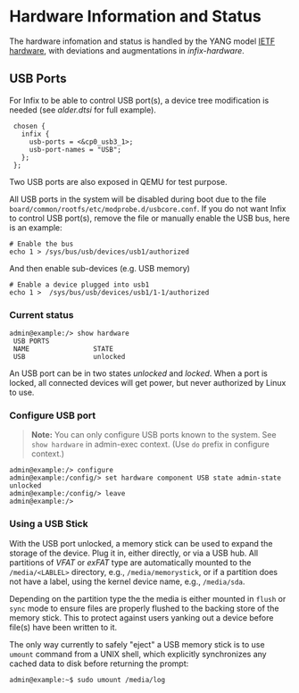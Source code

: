 # Hardware Information and Status

The hardware infomation and status is handled by the YANG model [IETF
hardware][1], with deviations and augmentations in _infix-hardware_.

## USB Ports

For Infix to be able to control USB port(s), a device tree modification
is needed (see _alder.dtsi_ for full example).

```
 chosen {
   infix {
     usb-ports = <&cp0_usb3_1>;
	 usb-port-names = "USB";
   };
 };
```

Two USB ports are also exposed in QEMU for test purpose.

All USB ports in the system will be disabled during boot due to the file
`board/common/rootfs/etc/modprobe.d/usbcore.conf`.  If you do not want
Infix to control USB port(s), remove the file or manually enable the USB
bus, here is an example:

```
# Enable the bus
echo 1 > /sys/bus/usb/devices/usb1/authorized
```

And then enable sub-devices (e.g. USB memory)

```
# Enable a device plugged into usb1
echo 1 >  /sys/bus/usb/devices/usb1/1-1/authorized
```

### Current status

```
admin@example:/> show hardware
 USB PORTS
 NAME                STATE
 USB                 unlocked
```

An USB port can be in two states _unlocked_ and _locked_. When a port is
locked, all connected devices will get power, but never authorized by
Linux to use.

### Configure USB port

> **Note:** You can only configure USB ports known to the system.  See
> `show hardware` in admin-exec context.  (Use `do` prefix in configure
> context.)

```
admin@example:/> configure
admin@example:/config/> set hardware component USB state admin-state unlocked
admin@example:/config/> leave
admin@example:/>
```

### Using a USB Stick

With the USB port unlocked, a memory stick can be used to expand the
storage of the device.  Plug it in, either directly, or via a USB hub.
All partitions of *VFAT* or *exFAT* type are automatically mounted to
the `/media/<LABLEL>` directory, e.g., `/media/memorystick`, or if a
partition does not have a label, using the kernel device name, e.g.,
`/media/sda`.

Depending on the partition type the the media is either mounted in
`flush` or `sync` mode to ensure files are properly flushed to the
backing store of the memory stick.  This to protect against users
yanking out a device before file(s) have been written to it.

The only way currently to safely "eject" a USB memory stick is to use
`umount` command from a UNIX shell, which explicitly synchronizes any
cached data to disk before returning the prompt:

```
admin@example:~$ sudo umount /media/log
```


[1]:  https://www.rfc-editor.org/rfc/rfc8348.html

